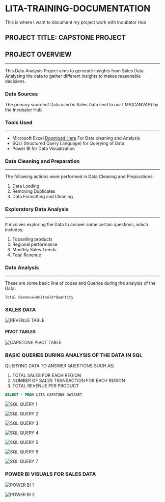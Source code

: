 # LITA-TRAINING-DOCUMENTATION
This is where I want to document my project work with Incubator Hub

## PROJECT TITLE: CAPSTONE PROJECT
## PROJECT OVERVIEW
---
This Data Analysis Project aims to generate insights from Sales Data. Analysing the data to gather different insights to makes reasonable decisions.
### Data Sources
The primary sourceof Data used is Sales Data sent to our LMS(CANVAS) by the Incubator Hub
### Tools Used
---
- Microsoft Excel [Download Here](http:www.microsoftstore.com)
  For Data cleaning and Analysis
- SQL( Structured Query Language) for Querying of Data
- Power BI for Data Visualization

### Data Cleaning and Preparation
---
The following actions were performed in Data Cleaning and Preparations;
1. Data Loading
2. Removing Duplicates
3. Data Formatting and Cleaning

### Exploratory Data Analysis
---
It involves exploring the Data to answer some certain questions, which includes; 
1. Topselling products
2. Regional performance
3. Monthly Sales Trends
4. Total Revenue
### Data Analysis
---
These are some basic line of codes and Queries during the analysis of the Data;
```Microsoft Excel
Total Revenue=Unitsold*Quantity

```
### SALES DATA
![REVENUE TABLE](https://github.com/user-attachments/assets/fe049660-2218-47ee-84d6-bf31bc3f3c5b)

#### PIVOT TABLES
![CAPSTONE PIVOT TABLE](https://github.com/user-attachments/assets/41b89b28-24d4-4c2d-b09f-30c566457289)

### BASIC QUERIES DURING ANALYSIS OF THE DATA IN SQL
QUERYING DATA TO ANSWER QUESTIONS SUCH AS;
1.  TOTAL SALES FOR EACH REGION
2.  NUMBER OF SALES TRANSACTION FOR EACH REGION
3.  TOTAL REVENUE PER PRODUCT

```SQL
SELECT * FROM LITA CAPSTONE DATASET
```
![SQL QUERY 1](https://github.com/user-attachments/assets/3df8d39c-a2df-47d1-96e3-5edf006968e6)


![SQL QUERY 2](https://github.com/user-attachments/assets/9f0f60bf-f93e-462c-91f6-cfa06a882ca3)


![SQL QUERY 3](https://github.com/user-attachments/assets/7cb7a936-fc9f-44d5-95f8-d00dd76e88dd)


![SQL QUERY 4](https://github.com/user-attachments/assets/7ba315c6-ba22-4cae-bba7-b524d2ca7067)


![SQL QUERY 5](https://github.com/user-attachments/assets/ce5c8201-6714-4fdf-9dcb-be953c25d568)


![SQL QUERY 6](https://github.com/user-attachments/assets/043874b3-3a77-4a09-a48e-07bc3633f24e)


![SQL QUERY 7](https://github.com/user-attachments/assets/da83af21-2422-4200-ac57-60793eb628e9)



### POWER BI VISUALS FOR SALES DATA

![POWER BI 1](https://github.com/user-attachments/assets/a1f230e4-5b1d-480f-921b-143c240d28da)



![POWER BI 2](https://github.com/user-attachments/assets/63cf4447-f31f-40f8-b16b-2ed4efcc6ea8)





